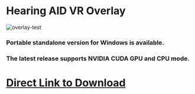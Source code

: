 # Hearing AID VR Overlay

![overlay-test](https://github.com/user-attachments/assets/dd779660-1255-4bef-94bf-c7082f068f50)
### Portable standalone version for Windows is available.

### The latest release supports NVIDIA CUDA GPU and CPU mode.
# [Direct Link to Download](https://github.com/Vinventive/HEARING-AID-VR/releases/download/v0.0.1/Hearing-AID-VR-Package-Installer.7z)
